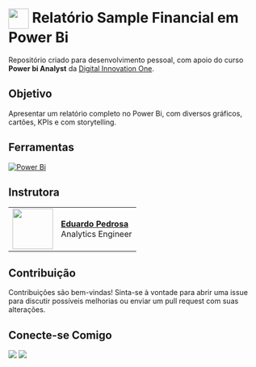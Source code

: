 <h1>
    <a href="https://www.dio.me/">
     <img align="center" width="40px" src="https://hermes.digitalinnovation.one/assets/diome/logo-minimized.png"></a>
    <span> Relatório Sample Financial em Power Bi </span>
</h1>

Repositório criado para desenvolvimento pessoal, com apoio do curso **Power bi Analyst** da [Digital Innovation One](https://www.dio.me/).

## Objetivo
Apresentar um relatório completo no Power Bi, com diversos gráficos, cartões, KPIs e com storytelling.

## Ferramentas
[![Power Bi](https://img.shields.io/badge/power_bi-000?style=for-the-badge&logo=powerbi&logoColor=FFDD02)](https://www.microsoft.com/pt-br/power-platform/products/power-bi)
<br>

## Instrutora
<table>
  <tr>
    <td>
      <img width="80px" align="center" src="https://avatars.githubusercontent.com/Eduardoppereira"/>
    </td>
    <td align="left">
      <a href="https://github.com/Eduardoppereira">
        <span><b>Eduardo Pedrosa</b></span>
      </a>
      <br>
      <span>Analytics Engineer</span>
    </td>
  </tr>
</table>


## Contribuição

Contribuições são bem-vindas! Sinta-se à vontade para abrir uma issue para discutir possíveis melhorias ou enviar um pull request com suas alterações.

## Conecte-se Comigo

<a href = "https://www.instagram.com/eduardo_01511/" target="_blank"><img src="https://img.shields.io/badge/-Instagram-%23E4405F?style=for-the-badge&logo=instagram&logoColor=white" target="_blank"></a>
<a href = "https://www.linkedin.com/in/eduardo-pedrosap/"><img src="https://img.shields.io/badge/LinkedIn-0077B5?style=for-the-badge&logo=linkedin&logoColor=white"></a>

